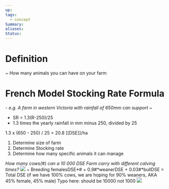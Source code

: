 ```yaml
---
up: 
tags:
  - concept
Summary: 
aliases: 
Status:
---
```

# Definition
~
How many animals you can have on your farm
<!--SR:!2025-03-14,4,272-->

# French Model Stocking Rate Formula
*- e.g. A farm in western Victoria with rainfall of 650mm can support*
~
- SR = 1.3(R-250)/25
- 1.3 times the yearly rainfall in mm minus 250, divided by 25
<!--SR:!2025-03-14,4,270-->

1.3 x (650 - 250) / 25 = 20.8 [[DSE]]/ha
<!--SR:!2025-03-11,1,230-->

1. Determine size of farm
2. Determine Stocking rate
3. Determine how many specific animals it can manage

*How many cows(#) can a 10 000 DSE Farm carry with different calving times?*
![](https://i.imgur.com/jZZXBQb.png)
~
Breeding femalesDSE*# + 0.9#*weanerDSE + 0.03#*bullDSE = Total DSE
(if we have 100% cows, we are hoping for 90% weaners, AKA 45% female, 45% male)
Typo here: should be 10000 not 1000
![](https://i.imgur.com/PO7vGlK.png)
<!--SR:!2025-03-13,3,255-->
